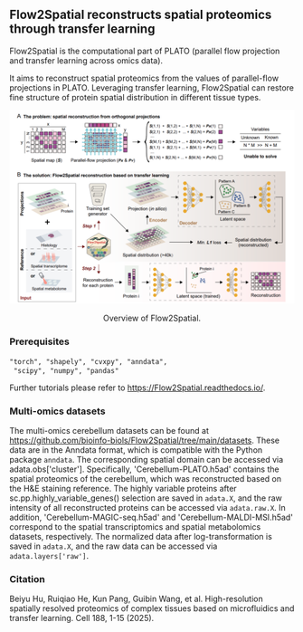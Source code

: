 ## Flow2Spatial reconstructs spatial proteomics through transfer learning 

Flow2Spatial is the computational part of PLATO (parallel flow projection and transfer learning across omics data). 

It aims to reconstruct spatial proteomics from the values of parallel-flow projections in PLATO. Leveraging transfer learning, Flow2Spatial can restore fine structure of protein spatial distribution in different tissue types. 


<p align="center">
  <img src='./docs/Flow2Spatial.png'>
</p>
<p align="center">
  Overview of Flow2Spatial.
</p>

### Prerequisites 
    "torch", "shapely", "cvxpy", "anndata",
     "scipy", "numpy", "pandas"

Further tutorials please refer to  https://Flow2Spatial.readthedocs.io/. 


### Multi-omics datasets 
The multi-omics cerebellum datasets can be found at https://github.com/bioinfo-biols/Flow2Spatial/tree/main/datasets. These data are in the Anndata format, which is compatible with the Python package `anndata`. The corresponding spatial domain can be accessed via adata.obs['cluster'].
Specifically, 'Cerebellum-PLATO.h5ad' contains the spatial proteomics of the cerebellum, which was reconstructed based on the H&E staining reference. The highly variable proteins after sc.pp.highly_variable_genes() selection are saved in `adata.X`, and the raw intensity of all reconstructed proteins can be accessed via `adata.raw.X`. 
In addition, 'Cerebellum-MAGIC-seq.h5ad' and 'Cerebellum-MALDI-MSI.h5ad' correspond to the spatial transcriptomics and spatial metabolomics datasets, respectively. The normalized data after log-transformation is saved in `adata.X`, and the raw data can be accessed via `adata.layers['raw']`.


### Citation 

Beiyu Hu, Ruiqiao He, Kun Pang, Guibin Wang, et al. High-resolution spatially resolved proteomics of complex tissues based on microfluidics and transfer learning. Cell 188, 1-15 (2025). 
